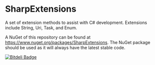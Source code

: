 SharpExtensions
===============

A set of extension methods to assist with C# development.  Extensions include String, Uri, Task, and Enum.

A NuGet of this repository can be found at https://www.nuget.org/packages/SharpExtensions.  The NuGet package should be used as it will always have the latest stable code.


[![Bitdeli Badge](https://d2weczhvl823v0.cloudfront.net/thegreatco/sharpextensions/trend.png)](https://bitdeli.com/free "Bitdeli Badge")

